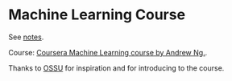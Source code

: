 # Machine Learning Course

See [notes](./notes.md).

Course: [Coursera Machine Learning course by Andrew Ng.](https://www.coursera.org/learn/machine-learning).

Thanks to [OSSU](https://github.com/ossu/computer-science) for inspiration and for introducing to the course.
